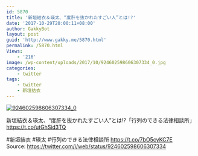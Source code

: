 ```yaml
---
id: 5870
title: '新垣結衣＆瑛太、“度肝を抜かれたすごい人”とは!?'
date: '2017-10-29T20:00:11+08:00'
author: GakkyBot
layout: post
guid: 'http://www.gakky.me/5870.html'
permalink: /5870.html
Views:
    - '216'
image: /wp-content/uploads/2017/10/924602598606307334_0.jpg
categories:
    - twitter
tags:
    - twitter
    - 新垣结衣
---
```


[![924602598606307334_0](http://www.yui-aragaki.org/wp-content/uploads/2017/10/924602598606307334_0.jpg)](http://www.yui-aragaki.org/wp-content/uploads/2017/10/924602598606307334_0.jpg)

新垣結衣＆瑛太、“度肝を抜かれたすごい人”とは!?「行列のできる法律相談所」  
https://t.co/utGhSid3TQ

\#新垣結衣 #瑛太 #行列のできる法律相談所 https://t.co/7bO5cyKC7E  
Source: <https://twitter.com/i/web/status/924602598606307334>
